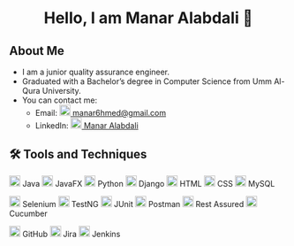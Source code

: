 # <div align="center">Hello, I am Manar Alabdali 🌟</div>

## About Me
- I am a junior quality assurance engineer.
- Graduated with a Bachelor’s degree in Computer Science from Umm Al-Qura University.
- You can contact me: 
  - Email: [<img src="https://img.icons8.com/external-flatart-icons-outline-flatarticons/64/000000/external-mail-interface-flatart-icons-outline-flatarticons.png" width="20"/> manar6hmed@gmail.com](mailto:manar6hmed@gmail.com)
  - LinkedIn: [<img src="https://img.icons8.com/ios-filled/50/000000/linkedin.png" width="20"/> Manar Alabdali](https://www.linkedin.com/in/manaralabdali/)



## 🛠️ Tools and Techniques
<img src="https://upload.wikimedia.org/wikipedia/en/thumb/3/30/Java_programming_language_logo.svg/100px-Java_programming_language_logo.svg.png" width="20"/> Java 
<img src="https://upload.wikimedia.org/wikipedia/en/thumb/6/68/JavaFX_Logo.svg/100px-JavaFX_Logo.svg.png" width="20"/> JavaFX 
<img src="https://upload.wikimedia.org/wikipedia/commons/thumb/c/c3/Python-logo-notext.svg/100px-Python-logo-notext.svg.png" width="20"/> Python 
<img src="https://upload.wikimedia.org/wikipedia/commons/thumb/7/75/Django_logo.svg/100px-Django_logo.svg.png" width="20"/> Django 
<img src="https://upload.wikimedia.org/wikipedia/commons/thumb/6/61/HTML5_logo_and_wordmark.svg/100px-HTML5_logo_and_wordmark.svg.png" width="20"/> HTML 
<img src="https://upload.wikimedia.org/wikipedia/commons/thumb/d/d5/CSS3_logo_and_wordmark.svg/100px-CSS3_logo_and_wordmark.svg.png" width="20"/> CSS 
<img src="https://upload.wikimedia.org/wikipedia/commons/thumb/6/62/MySQL.svg/100px-MySQL.svg.png" width="20"/> MySQL 

<img src="https://upload.wikimedia.org/wikipedia/commons/thumb/d/d5/Selenium_Logo.png/100px-Selenium_Logo.png" width="20"/> Selenium 
<img src="https://upload.wikimedia.org/wikipedia/en/thumb/9/9e/TestNG.png/100px-TestNG.png" width="20"/> TestNG 
<img src="https://upload.wikimedia.org/wikipedia/commons/thumb/4/41/JUnit_logo.svg/100px-JUnit_logo.svg.png" width="20"/> JUnit 
<img src="https://upload.wikimedia.org/wikipedia/en/thumb/6/64/Postman_icon.png/100px-Postman_icon.png" width="20"/> Postman 
<img src="https://miro.medium.com/max/600/1*tY3v0zTWm1MYJ0r9qsmHYA.png" width="20"/> Rest Assured 
<img src="https://upload.wikimedia.org/wikipedia/en/thumb/5/5e/Cucumber-logo.png/100px-Cucumber-logo.png" width="20"/> Cucumber 

<img src="https://upload.wikimedia.org/wikipedia/commons/thumb/9/91/Octicons-mark-github.svg/100px-Octicons-mark-github.svg.png" width="20"/> GitHub 
<img src="https://upload.wikimedia.org/wikipedia/en/thumb/8/8e/Atlassian_Jira_%28software%29_logo.svg/100px-Atlassian_Jira_%28software%29_logo.svg.png" width="20"/> Jira 
<img src="https://upload.wikimedia.org/wikipedia/commons/thumb/e/e9/Jenkins_logo.svg/100px-Jenkins_logo.svg.png" width="20"/> Jenkins 
